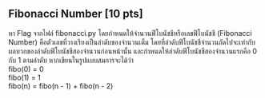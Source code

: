 ## Fibonacci Number [10 pts]

หา Flag จากไฟล์ fibonacci.py โดยกำหนดให้จำนวนฟีโบนัชชีหรือเลขฟีโบนัชชี (Fibonacci Number) คือตัวเลขที่วางเรียงเป็นลำดับของจำนวนเต็ม โดยที่ลำดับฟีโบนัชชีจำนวนถัดไปจะเท่ากับผลบวกของลำดับฟีโบนัชชีสองจำนวนก่อนหน้านั้น และกำหนดให้ลำดับฟีโบนัชชีสองจำนวนแรกคือ 0 กับ 1 ตามลำดับ หากเขียนในรูปแบบสมการจะได้ว่า<br>
fibo(0) = 0<br>
fibo(1) = 1<br>
fibo(n) = fibo(n - 1) + fibo(n - 2)

